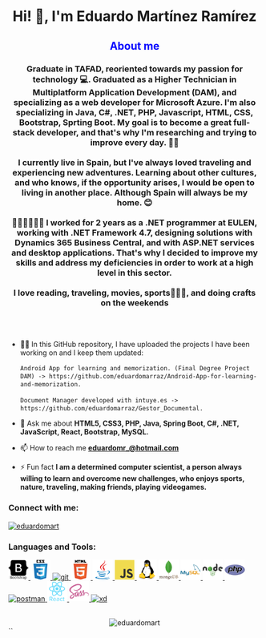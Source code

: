 <h1 align="center">Hi! 👋, I'm Eduardo Martínez Ramírez</h1>
<h2 align="center" style="color: blue;">About me</h2>

<h3 align="center">Graduate in TAFAD, reoriented towards my passion for technology 💻. Graduated as a Higher Technician in Multiplatform Application Development (DAM), and specializing as a web developer for Microsoft Azure. I'm also specializing in Java, C#, .NET, PHP, Javascript, HTML, CSS, Bootstrap, Sprting Boot. My goal is to become a great full-stack developer, and that's why I'm researching and trying to improve every day. 💪💪 
<br/><br/>
I currently live in Spain, but I've always loved traveling and experiencing new adventures. Learning about other cultures, and who knows, if the opportunity arises, I would be open to living in another place. Although Spain will always be my home. 😊 
<br/><br/>
🕵🏼‍♂️👨🏼‍💻 I worked for 2 years as a .NET programmer at EULEN, working with .NET Framework 4.7, designing solutions with Dynamics 365 Business Central, and with ASP.NET services and desktop applications. That's why I decided to improve my skills and address my deficiencies in order to work at a high level in this sector.
<br/><br/>
I love reading, traveling, movies, sports🏃🏼‍♂️, and doing crafts on the weekends</h3>
<br/><br/>


- 👨‍💻 In this GitHub repository, I have uploaded the projects I have been working on and I keep them updated:
      
      Android App for learning and memorization. (Final Degree Project DAM) -> https://github.com/eduardomarraz/Android-App-for-learning-and-memorization.
    
      Document Manager developed with intuye.es -> https://github.com/eduardomarraz/Gestor_Documental.
      

- 💬 Ask me about **HTML5, CSS3, PHP, Java, Spring Boot, C#, .NET, JavaScript, React, Bootstrap, MySQL.**

- 📫 How to reach me **eduardomr_@hotmail.com**

- ⚡ Fun fact **I am a determined computer scientist, a person always willing to learn and overcome new challenges, who enjoys sports, nature, traveling, making friends, playing videogames.**

<h3 align="left">Connect with me:</h3>
<p align="left">
<a href="https://www.linkedin.com/in/eduardo-martinez-ramirez/" target="blank"><img align="center" src="https://raw.githubusercontent.com/rahuldkjain/github-profile-readme-generator/master/src/images/icons/Social/linked-in-alt.svg" alt="eduardomart" height="30" width="40" /></a>
</p>

<h3 align="left">Languages and Tools:</h3>
<p align="left"> <a href="https://getbootstrap.com" target="_blank" rel="noreferrer"> <img src="https://raw.githubusercontent.com/devicons/devicon/master/icons/bootstrap/bootstrap-plain-wordmark.svg" alt="bootstrap" width="40" height="40"/> </a> <a href="https://www.w3schools.com/css/" target="_blank" rel="noreferrer"> <img src="https://raw.githubusercontent.com/devicons/devicon/master/icons/css3/css3-original-wordmark.svg" alt="css3" width="40" height="40"/> </a> <a href="https://git-scm.com/" target="_blank" rel="noreferrer"> <img src="https://www.vectorlogo.zone/logos/git-scm/git-scm-icon.svg" alt="git" width="40" height="40"/> </a> <a href="https://www.w3.org/html/" target="_blank" rel="noreferrer"> <img src="https://raw.githubusercontent.com/devicons/devicon/master/icons/html5/html5-original-wordmark.svg" alt="html5" width="40" height="40"/> </a> <a href="https://www.java.com" target="_blank" rel="noreferrer"> <img src="https://raw.githubusercontent.com/devicons/devicon/master/icons/java/java-original.svg" alt="java" width="40" height="40"/> </a> <a href="https://developer.mozilla.org/en-US/docs/Web/JavaScript" target="_blank" rel="noreferrer"> <img src="https://raw.githubusercontent.com/devicons/devicon/master/icons/javascript/javascript-original.svg" alt="javascript" width="40" height="40"/> </a> <a href="https://www.linux.org/" target="_blank" rel="noreferrer"> <img src="https://raw.githubusercontent.com/devicons/devicon/master/icons/linux/linux-original.svg" alt="linux" width="40" height="40"/> </a> <a href="https://www.mongodb.com/" target="_blank" rel="noreferrer"> <img src="https://raw.githubusercontent.com/devicons/devicon/master/icons/mongodb/mongodb-original-wordmark.svg" alt="mongodb" width="40" height="40"/> </a> <a href="https://www.mysql.com/" target="_blank" rel="noreferrer"> <img src="https://raw.githubusercontent.com/devicons/devicon/master/icons/mysql/mysql-original-wordmark.svg" alt="mysql" width="40" height="40"/> </a> <a href="https://nodejs.org" target="_blank" rel="noreferrer"> <img src="https://raw.githubusercontent.com/devicons/devicon/master/icons/nodejs/nodejs-original-wordmark.svg" alt="nodejs" width="40" height="40"/> </a> <a href="https://www.php.net" target="_blank" rel="noreferrer"> <img src="https://raw.githubusercontent.com/devicons/devicon/master/icons/php/php-original.svg" alt="php" width="40" height="40"/> </a> <a href="https://postman.com" target="_blank" rel="noreferrer"> <img src="https://www.vectorlogo.zone/logos/getpostman/getpostman-icon.svg" alt="postman" width="40" height="40"/> </a> <a href="https://reactjs.org/" target="_blank" rel="noreferrer"> <img src="https://raw.githubusercontent.com/devicons/devicon/master/icons/react/react-original-wordmark.svg" alt="react" width="40" height="40"/> </a> <a href="https://sass-lang.com" target="_blank" rel="noreferrer"> <img src="https://raw.githubusercontent.com/devicons/devicon/master/icons/sass/sass-original.svg" alt="sass" width="40" height="40"/> </a> <a href="https://www.adobe.com/products/xd.html" target="_blank" rel="noreferrer"> <img src="https://cdn.worldvectorlogo.com/logos/adobe-xd.svg" alt="xd" width="40" height="40"/> </a> </p>
<br/>
<div style="text-align: center;">
  <img src="https://github-readme-stats.vercel.app/api/top-langs?username=eduardomart&show_icons=true&locale=en&layout=compact" alt="eduardomart" />
</div>
``
